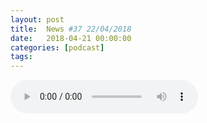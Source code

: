 ```yaml
---
layout: post
title:  News #37 22/04/2018
date:   2018-04-21 00:00:00
categories: [podcast]
tags:
---
```

<audio src='http://feeds.soundcloud.com/stream/434270856-la-bulle-crypto-news-37-22042018.mp3' autoplay='false' controls='true' />

News #37 22/04/2018
Des questions à propos de l’épisode ? On a dit une bêtise ? Envie de partager et d’échanger ?
Rejoins nous sur notre Discord (discord.gg/TY2S8) communauté Telegram (t.me/joinchat/BPCby0LDFPYTUhYNDlILVg) ou par Twitter @labullecrypto.

Soutenez le podcast:
BTC: 1F8mSBpdVSYbW7S5w5zaFRtPkJGAjneFVN
LTC: LgKsmiwozmhH4XixzP9iUzHR3DBGtCuo7F
ETH (et autres tokens): 0xe390d66441D0144fd54bd82Bff96B94E7620196f

Rejoignez nous au Salon de la Crypto, le 12 Mai à Montréal !
www.eventbrite.ca/e/salon-de-la-cr…kets-43198477810

Newsletter: Ta dose crypto
medium.com/r/?url=http%3A%2F%2Feepurl.com%2FdkBqXv

ÉPISODE SPONSORISÉ PAR:
OSEDEA: osedea.com/labulle
Merci de soutenir La Bulle Crypto !

Youtube goo.gl/X4q3gt
Twitter twitter.com/labullecrypto 
RSS feeds.feedburner.com/labullecrypto
Telegram t.me/joinchat/BPCby0LDFPYTUhYNDlILVg
Soundcloud @la-bulle-crypto
iTunes itunes.apple.com/fr/podcast/la-bulle/id1281121446
Discord discord.gg/mgvXb8m

La Bulle Crypto est un podcast purement information à propos de l’univers des crypto b monnaies. Toutes les information fournies durant cette épisode NE SONT PAS À PRENDRE COMME DES CONSEIL D’INVESTISSEMENT. La Bulle Crypto ne fournit pas de conseils d'investissement.

Air swap lancement 25 avril 
https://blog.airswap.io/trade-4-25-d1bcfe26c76c 

Delisting  de bitrex  27 avril 
https://support.bittrex.com/hc/en-us/articles/360002685911-Pending-Market-Removals-4-27-2018 

conference de IOTA avec Fujitsu le 23 avril 
https://www.fujitsu.com/de/microsite/hmi/index.html 

Ripple au Off chain summit 26 avril 
https://www.bostonunchained.com/speakers/ 

Conference avec Dubaicoin 23 au 24 avril 
http://www.decodingblockchain.com/ 

ESCH airdrop 25 avril 
https://blog.ubiqsmart.com/ubiq-quarterly-report-march-2018-8ac54ca3eb78 
https://ubiqsmart.com/escher/#/airdrop/0x256009e4687ab2183bbca3e4ea54ba6f0a7ad21e


ZEEPIN test net launch 23 avril 
https://medium.com/@zeepin/zeepin-progress-update-apr-11-f6e80b289ea9 

Kosmos release 23 avril
https://origintrail.io/roadmap 

LAncement du systeme d’escrow sur Infinity economics 28 avril 
https://twitter.com/XIN_Foundation/status/976400854373847040 

renforcement du systeme de de neutron 27 avril 
https://www.neutroncoin.com/ 

UTRUM token sale 24 avril 
https://utrum.io/tokensale/

Meetup 
https://www.facebook.com/events/209403756315368/ 

Salon de la crypto 
https://salondelacrypto.com/salon-de-crypto-samedi-12-mai-2018/
